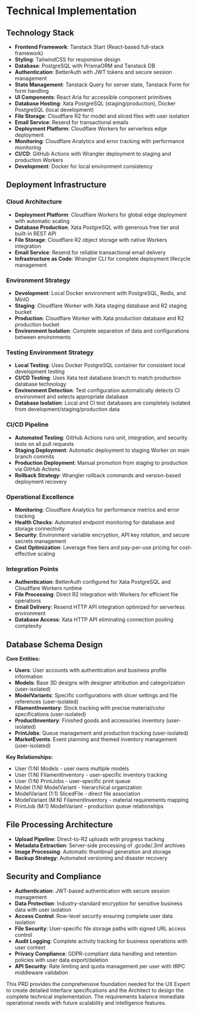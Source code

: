 # Technical Implementation

## Technology Stack

- **Frontend Framework**: Tanstack Start (React-based full-stack framework)
- **Styling**: TailwindCSS for responsive design
- **Database**: PostgreSQL with PrismaORM and Tanstack DB
- **Authentication**: BetterAuth with JWT tokens and secure session management
- **State Management**: Tanstack Query for server state, Tanstack Form for form handling
- **UI Components**: React Aria for accessible component primitives
- **Database Hosting**: Xata PostgreSQL (staging/production), Docker PostgreSQL (local development)
- **File Storage**: Cloudflare R2 for model and sliced files with user isolation
- **Email Service**: Resend for transactional emails
- **Deployment Platform**: Cloudflare Workers for serverless edge deployment
- **Monitoring**: Cloudflare Analytics and error tracking with performance monitoring
- **CI/CD**: GitHub Actions with Wrangler deployment to staging and production Workers
- **Development**: Docker for local environment consistency

## Deployment Infrastructure

### Cloud Architecture

- **Deployment Platform**: Cloudflare Workers for global edge deployment with automatic scaling
- **Database Production**: Xata PostgreSQL with generous free tier and built-in REST API
- **File Storage**: Cloudflare R2 object storage with native Workers integration
- **Email Service**: Resend for reliable transactional email delivery
- **Infrastructure as Code**: Wrangler CLI for complete deployment lifecycle management

### Environment Strategy

- **Development**: Local Docker environment with PostgreSQL, Redis, and MinIO
- **Staging**: Cloudflare Worker with Xata staging database and R2 staging bucket
- **Production**: Cloudflare Worker with Xata production database and R2 production bucket
- **Environment Isolation**: Complete separation of data and configurations between environments

### Testing Environment Strategy

- **Local Testing**: Uses Docker PostgreSQL container for consistent local development testing
- **CI/CD Testing**: Uses Xata test database branch to match production database technology
- **Environment Detection**: Test configuration automatically detects CI environment and selects appropriate database
- **Database Isolation**: Local and CI test databases are completely isolated from development/staging/production data

### CI/CD Pipeline

- **Automated Testing**: GitHub Actions runs unit, integration, and security tests on all pull requests
- **Staging Deployment**: Automatic deployment to staging Worker on main branch commits
- **Production Deployment**: Manual promotion from staging to production via GitHub Actions
- **Rollback Strategy**: Wrangler rollback commands and version-based deployment recovery

### Operational Excellence

- **Monitoring**: Cloudflare Analytics for performance metrics and error tracking
- **Health Checks**: Automated endpoint monitoring for database and storage connectivity
- **Security**: Environment variable encryption, API key rotation, and secure secrets management
- **Cost Optimization**: Leverage free tiers and pay-per-use pricing for cost-effective scaling

### Integration Points

- **Authentication**: BetterAuth configured for Xata PostgreSQL and Cloudflare Workers runtime
- **File Processing**: Direct R2 integration with Workers for efficient file operations
- **Email Delivery**: Resend HTTP API integration optimized for serverless environment
- **Database Access**: Xata HTTP API eliminating connection pooling complexity

## Database Schema Design

**Core Entities:**

- **Users**: User accounts with authentication and business profile information
- **Models**: Base 3D designs with designer attribution and categorization (user-isolated)
- **ModelVariants**: Specific configurations with slicer settings and file references (user-isolated)
- **FilamentInventory**: Stock tracking with precise material/color specifications (user-isolated)
- **ProductInventory**: Finished goods and accessories inventory (user-isolated)
- **PrintJobs**: Queue management and production tracking (user-isolated)
- **MarketEvents**: Event planning and themed inventory management (user-isolated)

**Key Relationships:**

- User (1:N) Models - user owns multiple models
- User (1:N) FilamentInventory - user-specific inventory tracking
- User (1:N) PrintJobs - user-specific print queue
- Model (1:N) ModelVariant - hierarchical organization
- ModelVariant (1:1) SlicedFile - direct file association
- ModelVariant (M:N) FilamentInventory - material requirements mapping
- PrintJob (M:1) ModelVariant - production queue relationships

## File Processing Architecture

- **Upload Pipeline**: Direct-to-R2 uploads with progress tracking
- **Metadata Extraction**: Server-side processing of .gcode/.3mf archives
- **Image Processing**: Automatic thumbnail generation and storage
- **Backup Strategy**: Automated versioning and disaster recovery

## Security and Compliance

- **Authentication**: JWT-based authentication with secure session management
- **Data Protection**: Industry-standard encryption for sensitive business data with user isolation
- **Access Control**: Row-level security ensuring complete user data isolation
- **File Security**: User-specific file storage paths with signed URL access control
- **Audit Logging**: Complete activity tracking for business operations with user context
- **Privacy Compliance**: GDPR-compliant data handling and retention policies with user data export/deletion
- **API Security**: Rate limiting and quota management per user with tRPC middleware validation

This PRD provides the comprehensive foundation needed for the UX Expert to create detailed interface specifications and the Architect to design the complete technical implementation. The requirements balance immediate operational needs with future scalability and intelligence features.
